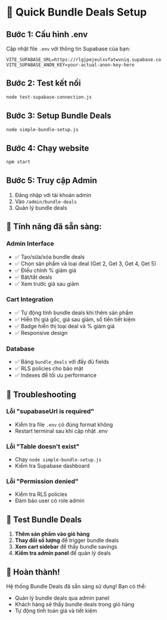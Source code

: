 # 🚀 Quick Bundle Deals Setup

## Bước 1: Cấu hình .env
Cập nhật file `.env` với thông tin Supabase của bạn:

```env
VITE_SUPABASE_URL=https://rlgjpejeulxvfatwvniq.supabase.co
VITE_SUPABASE_ANON_KEY=your-actual-anon-key-here
```

## Bước 2: Test kết nối
```bash
node test-supabase-connection.js
```

## Bước 3: Setup Bundle Deals
```bash
node simple-bundle-setup.js
```

## Bước 4: Chạy website
```bash
npm start
```

## Bước 5: Truy cập Admin
1. Đăng nhập với tài khoản admin
2. Vào `/admin/bundle-deals`
3. Quản lý bundle deals

## 🎯 Tính năng đã sẵn sàng:

### Admin Interface
- ✅ Tạo/sửa/xóa bundle deals
- ✅ Chọn sản phẩm và loại deal (Get 2, Get 3, Get 4, Get 5)
- ✅ Điều chỉnh % giảm giá
- ✅ Bật/tắt deals
- ✅ Xem trước giá sau giảm

### Cart Integration
- ✅ Tự động tính bundle deals khi thêm sản phẩm
- ✅ Hiển thị giá gốc, giá sau giảm, số tiền tiết kiệm
- ✅ Badge hiển thị loại deal và % giảm giá
- ✅ Responsive design

### Database
- ✅ Bảng `bundle_deals` với đầy đủ fields
- ✅ RLS policies cho bảo mật
- ✅ Indexes để tối ưu performance

## 🔧 Troubleshooting

### Lỗi "supabaseUrl is required"
- Kiểm tra file `.env` có đúng format không
- Restart terminal sau khi cập nhật .env

### Lỗi "Table doesn't exist"
- Chạy `node simple-bundle-setup.js`
- Kiểm tra Supabase dashboard

### Lỗi "Permission denied"
- Kiểm tra RLS policies
- Đảm bảo user có role admin

## 📱 Test Bundle Deals

1. **Thêm sản phẩm vào giỏ hàng**
2. **Thay đổi số lượng** để trigger bundle deals
3. **Xem cart sidebar** để thấy bundle savings
4. **Kiểm tra admin panel** để quản lý deals

## 🎉 Hoàn thành!

Hệ thống Bundle Deals đã sẵn sàng sử dụng! Bạn có thể:
- Quản lý bundle deals qua admin panel
- Khách hàng sẽ thấy bundle deals trong giỏ hàng
- Tự động tính toán giá và tiết kiệm

